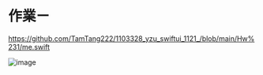 # 作業ㄧ

 
https://github.com/TamTang222/1103328_yzu_swiftui_1121_/blob/main/Hw%231/me.swift

![image]([Hw#1/selfpic.jpeg](https://github.com/TamTang222/1103328_yzu_swiftui_1121_/blob/5c34f076413820151a1ce2bf9e3cdc55770d9aac/Hw%231/selfpic.jpeg)https://github.com/TamTang222/1103328_yzu_swiftui_1121_/blob/5c34f076413820151a1ce2bf9e3cdc55770d9aac/Hw%231/selfpic.jpeg)
